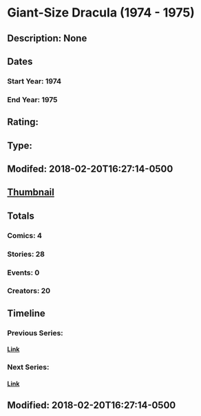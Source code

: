 # Giant-Size Dracula (1974 - 1975)
## Description: None
## Dates
### Start Year: 1974
### End Year: 1975
## Rating: 
## Type: 
## Modifed: 2018-02-20T16:27:14-0500
## [Thumbnail](http://i.annihil.us/u/prod/marvel/i/mg/6/c0/5a8c929444d1e.jpg)
## Totals
### Comics: 4
### Stories: 28
### Events: 0
### Creators: 20
## Timeline
### Previous Series: 
#### [Link]()
### Next Series: 
#### [Link]()
## Modified: 2018-02-20T16:27:14-0500